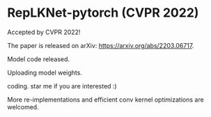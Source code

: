 # RepLKNet-pytorch (CVPR 2022)

Accepted by CVPR 2022!

The paper is released on arXiv: https://arxiv.org/abs/2203.06717.

Model code released.

Uploading model weights.

coding. star me if you are interested :)

More re-implementations and efficient conv kernel optimizations are welcomed.
